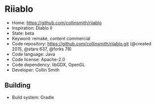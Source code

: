 # Riiablo

- Home: https://github.com/collinsmith/riiablo
- Inspiration: Diablo II
- State: beta
- Keyword: remake, content commercial
- Code repository: https://github.com/collinsmith/riiablo.git (@created 2015, @stars 637, @forks 78)
- Code language: Java
- Code license: Apache-2.0
- Code dependency: libGDX, OpenGL
- Developer: Collin Smith

## Building

- Build system: Gradle
